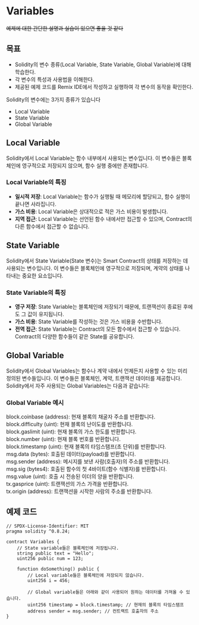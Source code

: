 # Variables 
~~예제에 대한 간단한 설명과 실습이 있으면 좋을 것 같다~~ <br>

## 목표
- Solidity의 변수 종류(Local Variable, State Variable, Global Variable)에 대해 학습한다.
- 각 변수의 특성과 사용법을 이해한다.
- 제공된 예제 코드를 Remix IDE에서 작성하고 실행하여 각 변수의 동작을 확인한다.

Solidity의 변수에는 3가지 종류가 있습니다  
- Local Variable
- State Variable  
- Global Variable

## Local Variable 
Solidity에서 Local Variable는 함수 내부에서 사용되는 변수입니다. 이 변수들은 블록체인에 영구적으로 저장되지 않으며, 함수 실행 중에만 존재합니다.

### Local Variable의 특징
- **일시적 저장**: Local Variable는 함수가 실행될 때 메모리에 할당되고, 함수 실행이 끝나면 사라집니다.
- **가스 비용**: Local Variable은 상대적으로 적은 가스 비용이 발생합니다. 
- **지역 접근**: Local Variable는 선언된 함수 내에서만 접근할 수 있으며, Contract의 다른 함수에서 접근할 수 없습니다.

## State Variable 
Solidity에서 State Variable(State 변수)는 Smart Contract의 상태를 저장하는 데 사용되는 변수입니다. 이 변수들은 블록체인에 영구적으로 저장되며, 계약의 상태를 나타내는 중요한 요소입니다.

### State Variable의 특징
- **영구 저장**: State Variable는 블록체인에 저장되기 때문에, 트랜잭션이 종료된 후에도 그 값이 유지됩니다.
- **가스 비용**: State Variable를 작성하는 것은 가스 비용을 수반합니다.
- **전역 접근**: State Variable는 Contract의 모든 함수에서 접근할 수 있습니다. Contract의 다양한 함수들이 같은 State를 공유합니다.

## Global Variable  

Solidity에서 Global Variables는 함수나 계약 내에서 언제든지 사용할 수 있는 미리 정의된 변수들입니다. 이 변수들은 블록체인, 계약, 트랜잭션 데이터를 제공합니다. Solidity에서 자주 사용되는 Global Variables는 다음과 같습니다:

### Global Variable 예시 

block.coinbase (address): 현재 블록의 채굴자 주소를 반환합니다.  
block.difficulty (uint): 현재 블록의 난이도를 반환합니다.  
block.gaslimit (uint): 현재 블록의 가스 한도를 반환합니다.  
block.number (uint): 현재 블록 번호를 반환합니다.  
block.timestamp (uint): 현재 블록의 타임스탬프(초 단위)를 반환합니다.  
msg.data (bytes): 호출된 데이터(payload)를 반환합니다.  
msg.sender (address): 메시지를 보낸 사람(호출자)의 주소를 반환합니다.  
msg.sig (bytes4): 호출된 함수의 첫 4바이트(함수 식별자)를 반환합니다.  
msg.value (uint): 호출 시 전송된 이더의 양을 반환합니다.  
tx.gasprice (uint): 트랜잭션의 가스 가격을 반환합니다.  
tx.origin (address): 트랜잭션을 시작한 사람의 주소를 반환합니다.  

## 예제 코드
```solidity
// SPDX-License-Identifier: MIT
pragma solidity ^0.8.24;

contract Variables {
    // State variable들은 블록체인에 저장됩니다. 
    string public text = "Hello";
    uint256 public num = 123;

    function doSomething() public {
        // Local variable들은 블록체인에 저장되지 않습니다. 
        uint256 i = 456;

        // Global variable들은 아래와 같이 사용되어 원하는 데이터를 가져올 수 있습니다. 
        uint256 timestamp = block.timestamp; // 현재의 블록의 타임스탬프 
        address sender = msg.sender; // 컨트랙트 호출자의 주소 
}
```





